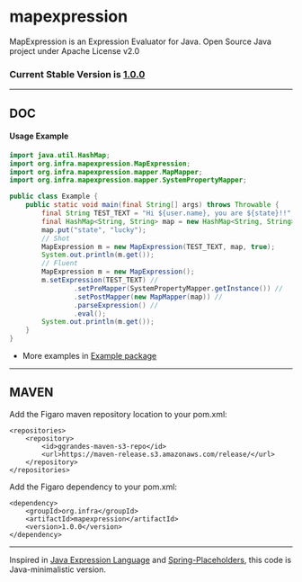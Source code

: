 # mapexpression

MapExpression is an Expression Evaluator for Java. Open Source Java project under Apache License v2.0

### Current Stable Version is [1.0.0](https://maven-release.s3.amazonaws.com/release/org/infra/mapexpression/1.0.0/mapexpression-1.0.0.jar)

---

## DOC

#### Usage Example

```java
import java.util.HashMap;
import org.infra.mapexpression.MapExpression;
import org.infra.mapexpression.mapper.MapMapper;
import org.infra.mapexpression.mapper.SystemPropertyMapper;

public class Example {
	public static void main(final String[] args) throws Throwable {
		final String TEST_TEXT = "Hi ${user.name}, you are ${state}!!";
		final HashMap<String, String> map = new HashMap<String, String>();
		map.put("state", "lucky");
		// Shot
		MapExpression m = new MapExpression(TEST_TEXT, map, true);
		System.out.println(m.get());
		// Fluent
		MapExpression m = new MapExpression();
		m.setExpression(TEST_TEXT) //
				.setPreMapper(SystemPropertyMapper.getInstance()) //
				.setPostMapper(new MapMapper(map)) //
				.parseExpression() //
				.eval();
		System.out.println(m.get());
	}
}
```

* More examples in [Example package](https://github.com/ggrandes/mapexpression/tree/master/src/main/java/org/mapexpression/example/)

---

## MAVEN

Add the Figaro maven repository location to your pom.xml: 

    <repositories>
        <repository>
            <id>ggrandes-maven-s3-repo</id>
            <url>https://maven-release.s3.amazonaws.com/release/</url>
        </repository>
    </repositories>

Add the Figaro dependency to your pom.xml:

    <dependency>
        <groupId>org.infra</groupId>
        <artifactId>mapexpression</artifactId>
        <version>1.0.0</version>
    </dependency>

---
Inspired in [Java Expression Language](http://docs.oracle.com/javaee/1.4/tutorial/doc/JSPIntro7.html) and [Spring-Placeholders](http://docs.spring.io/spring/docs/4.0.4.RELEASE/javadoc-api/org/springframework/beans/factory/config/PlaceholderConfigurerSupport.html), this code is Java-minimalistic version.
